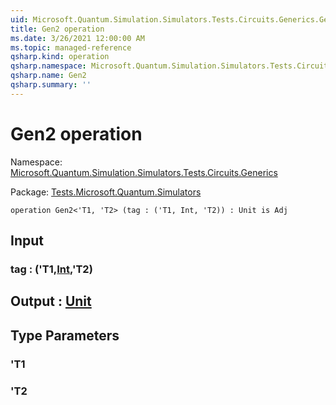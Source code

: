 ```yaml
---
uid: Microsoft.Quantum.Simulation.Simulators.Tests.Circuits.Generics.Gen2
title: Gen2 operation
ms.date: 3/26/2021 12:00:00 AM
ms.topic: managed-reference
qsharp.kind: operation
qsharp.namespace: Microsoft.Quantum.Simulation.Simulators.Tests.Circuits.Generics
qsharp.name: Gen2
qsharp.summary: ''
---
```


# Gen2 operation

Namespace: [Microsoft.Quantum.Simulation.Simulators.Tests.Circuits.Generics](xref:Microsoft.Quantum.Simulation.Simulators.Tests.Circuits.Generics)

Package: [Tests.Microsoft.Quantum.Simulators](https://nuget.org/packages/Tests.Microsoft.Quantum.Simulators)




```qsharp
operation Gen2<'T1, 'T2> (tag : ('T1, Int, 'T2)) : Unit is Adj
```


## Input

### tag : ('T1,[Int](xref:microsoft.quantum.lang-ref.int),'T2)





## Output : [Unit](xref:microsoft.quantum.lang-ref.unit)



## Type Parameters

### 'T1


### 'T2

